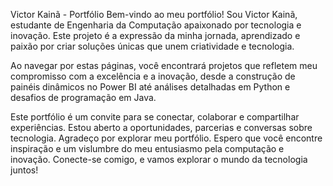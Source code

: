 Victor Kainã - Portfólio
Bem-vindo ao meu portfólio! Sou Victor Kainã, estudante de Engenharia da Computação apaixonado por tecnologia e inovação.
Este projeto é a expressão da minha jornada, aprendizado e paixão por criar soluções únicas que unem criatividade e tecnologia.

Ao navegar por estas páginas, você encontrará projetos que refletem meu compromisso com a excelência e a inovação, desde a construção de painéis dinâmicos no Power BI até análises detalhadas em Python e desafios de programação em Java.

Este portfólio é um convite para se conectar, colaborar e compartilhar experiências. Estou aberto a oportunidades, parcerias e conversas sobre tecnologia.
Agradeço por explorar meu portfólio. Espero que você encontre inspiração e um vislumbre do meu entusiasmo pela computação e inovação. Conecte-se comigo, e vamos explorar o mundo da tecnologia juntos!
